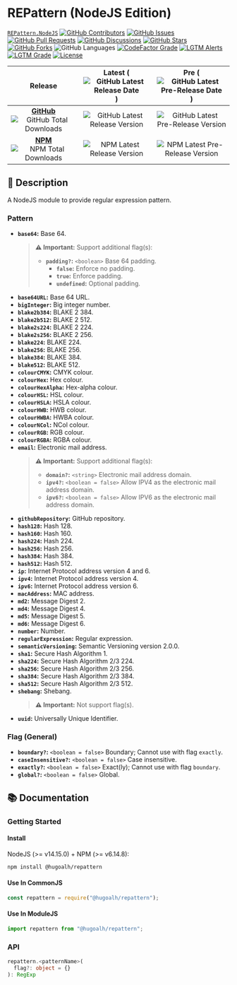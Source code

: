 # REPattern (NodeJS Edition)

[`REPattern.NodeJS`](https://github.com/hugoalh-studio/repattern-nodejs)
[![GitHub Contributors](https://img.shields.io/github/contributors/hugoalh-studio/repattern-nodejs?label=Contributors&logo=github&logoColor=ffffff&style=flat-square)](https://github.com/hugoalh-studio/repattern-nodejs/graphs/contributors)
[![GitHub Issues](https://img.shields.io/github/issues-raw/hugoalh-studio/repattern-nodejs?label=Issues&logo=github&logoColor=ffffff&style=flat-square)](https://github.com/hugoalh-studio/repattern-nodejs/issues)
[![GitHub Pull Requests](https://img.shields.io/github/issues-pr-raw/hugoalh-studio/repattern-nodejs?label=Pull%20Requests&logo=github&logoColor=ffffff&style=flat-square)](https://github.com/hugoalh-studio/repattern-nodejs/pulls)
[![GitHub Discussions](https://img.shields.io/github/discussions/hugoalh-studio/repattern-nodejs?label=Discussions&logo=github&logoColor=ffffff&style=flat-square)](https://github.com/hugoalh-studio/repattern-nodejs/discussions)
[![GitHub Stars](https://img.shields.io/github/stars/hugoalh-studio/repattern-nodejs?label=Stars&logo=github&logoColor=ffffff&style=flat-square)](https://github.com/hugoalh-studio/repattern-nodejs/stargazers)
[![GitHub Forks](https://img.shields.io/github/forks/hugoalh-studio/repattern-nodejs?label=Forks&logo=github&logoColor=ffffff&style=flat-square)](https://github.com/hugoalh-studio/repattern-nodejs/network/members)
![GitHub Languages](https://img.shields.io/github/languages/count/hugoalh-studio/repattern-nodejs?label=Languages&logo=github&logoColor=ffffff&style=flat-square)
[![CodeFactor Grade](https://img.shields.io/codefactor/grade/github/hugoalh-studio/repattern-nodejs?label=Grade&logo=codefactor&logoColor=ffffff&style=flat-square)](https://www.codefactor.io/repository/github/hugoalh-studio/repattern-nodejs)
[![LGTM Alerts](https://img.shields.io/lgtm/alerts/g/hugoalh-studio/repattern-nodejs?label=Alerts&logo=lgtm&logoColor=ffffff&style=flat-square)
![LGTM Grade](https://img.shields.io/lgtm/grade/javascript/g/hugoalh-studio/repattern-nodejs?label=Grade&logo=lgtm&logoColor=ffffff&style=flat-square)](https://lgtm.com/projects/g/hugoalh-studio/repattern-nodejs)
[![License](https://img.shields.io/static/v1?label=License&message=MIT&color=brightgreen&style=flat-square)](./LICENSE.md)

| **Release** | **Latest** (![GitHub Latest Release Date](https://img.shields.io/github/release-date/hugoalh-studio/repattern-nodejs?label=%20&style=flat-square)) | **Pre** (![GitHub Latest Pre-Release Date](https://img.shields.io/github/release-date-pre/hugoalh-studio/repattern-nodejs?label=%20&style=flat-square)) |
|:-:|:-:|:-:|
| [**GitHub**](https://github.com/hugoalh-studio/repattern-nodejs/releases) ![GitHub Total Downloads](https://img.shields.io/github/downloads/hugoalh-studio/repattern-nodejs/total?label=%20&style=flat-square) | ![GitHub Latest Release Version](https://img.shields.io/github/release/hugoalh-studio/repattern-nodejs?sort=semver&label=%20&style=flat-square) | ![GitHub Latest Pre-Release Version](https://img.shields.io/github/release/hugoalh-studio/repattern-nodejs?include_prereleases&sort=semver&label=%20&style=flat-square) |
| [**NPM**](https://www.npmjs.com/package/@hugoalh/repattern) ![NPM Total Downloads](https://img.shields.io/npm/dt/@hugoalh/repattern?label=%20&style=flat-square) | ![NPM Latest Release Version](https://img.shields.io/npm/v/@hugoalh/repattern/latest?label=%20&style=flat-square) | ![NPM Latest Pre-Release Version](https://img.shields.io/npm/v/@hugoalh/repattern/pre?label=%20&style=flat-square) |

## 📝 Description

A NodeJS module to provide regular expression pattern.

### Pattern

- **`base64`:** Base 64.
  > **⚠ Important:** Support additional flag(s):
  > - **`padding?`:** `<boolean>` Base 64 padding.
  >   - **`false`:** Enforce no padding.
  >   - **`true`:** Enforce padding.
  >   - **`undefined`:** Optional padding.
- **`base64URL`:** Base 64 URL.
- **`bigInteger`:** Big integer number.
- **`blake2b384`:** BLAKE 2 384.
- **`blake2b512`:** BLAKE 2 512.
- **`blake2s224`:** BLAKE 2 224.
- **`blake2s256`:** BLAKE 2 256.
- **`blake224`:** BLAKE 224.
- **`blake256`:** BLAKE 256.
- **`blake384`:** BLAKE 384.
- **`blake512`:** BLAKE 512.
- **`colourCMYK`:** CMYK colour.
- **`colourHex`:** Hex colour.
- **`colourHexAlpha`:** Hex-alpha colour.
- **`colourHSL`:** HSL colour.
- **`colourHSLA`:** HSLA colour.
- **`colourHWB`:** HWB colour.
- **`colourHWBA`:** HWBA colour.
- **`colourNCol`:** NCol colour.
- **`colourRGB`:** RGB colour.
- **`colourRGBA`:** RGBA colour.
- **`email`:** Electronic mail address.
  > **⚠ Important:** Support additional flag(s):
  > - **`domain?`:** `<string>` Electronic mail address domain.
  > - **`ipv4?`:** `<boolean = false>` Allow IPV4 as the electronic mail address domain.
  > - **`ipv6?`:** `<boolean = false>` Allow IPV6 as the electronic mail address domain.
- **`githubRepository`:** GitHub repository.
- **`hash128`:** Hash 128.
- **`hash160`:** Hash 160.
- **`hash224`:** Hash 224.
- **`hash256`:** Hash 256.
- **`hash384`:** Hash 384.
- **`hash512`:** Hash 512.
- **`ip`:** Internet Protocol address version 4 and 6.
- **`ipv4`:** Internet Protocol address version 4.
- **`ipv6`:** Internet Protocol address version 6.
- **`macAddress`:** MAC address.
- **`md2`:** Message Digest 2.
- **`md4`:** Message Digest 4.
- **`md5`:** Message Digest 5.
- **`md6`:** Message Digest 6.
- **`number`:** Number.
- **`regularExpression`:** Regular expression.
- **`semanticVersioning`:** Semantic Versioning version 2.0.0.
- **`sha1`:** Secure Hash Algorithm 1.
- **`sha224`:** Secure Hash Algorithm 2/3 224.
- **`sha256`:** Secure Hash Algorithm 2/3 256.
- **`sha384`:** Secure Hash Algorithm 2/3 384.
- **`sha512`:** Secure Hash Algorithm 2/3 512.
- **`shebang`:** Shebang.
  > **⚠ Important:** Not support flag(s).
- **`uuid`:** Universally Unique Identifier.

### Flag (General)

- **`boundary?`:** `<boolean = false>` Boundary; Cannot use with flag `exactly`.
- **`caseInsensitive?`:** `<boolean = false>` Case insensitive.
- **`exactly?`:** `<boolean = false>` Exact(ly); Cannot use with flag `boundary`.
- **`global?`:** `<boolean = false>` Global.

## 📚 Documentation

### Getting Started

#### Install

NodeJS (>= v14.15.0) + NPM (>= v6.14.8):

```sh
npm install @hugoalh/repattern
```

#### Use In CommonJS

```js
const repattern = require("@hugoalh/repattern");
```

#### Use In ModuleJS

```js
import repattern from "@hugoalh/repattern";
```

### API

```ts
repattern.<patternName>(
  flag?: object = {}
): RegExp
```
